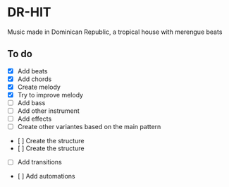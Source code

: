 # DR-HIT
Music made in Dominican Republic, a tropical house with merengue beats

## To do

- [x] Add beats
- [x] Add chords
- [x] Create melody
- [x] Try to improve melody
- [ ] Add bass
- [ ] Add other instrument
- [ ] Add effects
- [ ] Create other variantes based on the main pattern
- [ ] Create the structure
- [ ] Create the structure
- [ ] Add transitions
- [ ] Add automations